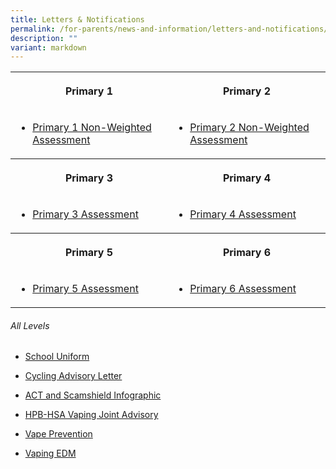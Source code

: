 ```yaml
---
title: Letters & Notifications
permalink: /for-parents/news-and-information/letters-and-notifications/
description: ""
variant: markdown
---
```

<table style="minWidth: 50px">
<colgroup>
<col>
<col>
</colgroup>
<tbody>
<tr>
<th rowspan="1" colspan="1">
<p>Primary 1</p>
</th>
<th rowspan="1" colspan="1">
<p>Primary 2</p>
</th>
</tr>
<tr>
<td rowspan="1" colspan="1">
<ul data-tight="true" class="tight">
<li>
<p><a href="/files/2025/Assesment letters/2025_P1_NWA_Letter.pdf" rel="noopener nofollow" target="_blank">Primary 1 Non-Weighted Assessment</a>
</p>
</li>
</ul>
</td>
<td rowspan="1" colspan="1">
<ul data-tight="true" class="tight">
<li>
<p><a href="/files/2025/Assesment letters/2025_P2_NWA_Letter.pdf" rel="noopener nofollow" target="_blank">Primary 2 Non-Weighted Assessment</a>
</p>
</li>
</ul>
</td>
</tr>
<tr>
<th rowspan="1" colspan="1">
<p>Primary 3</p>
</th>
<th rowspan="1" colspan="1">
<p>Primary 4</p>
</th>
</tr>
<tr>
<td rowspan="1" colspan="1">
<ul data-tight="true" class="tight">
<li>
<p><a href="/files/2025/Assesment letters/2025_P3_Assessment_Letter.pdf" rel="noopener nofollow" target="_blank">Primary 3 Assessment</a>
</p>
</li>
</ul>
</td>
<td rowspan="1" colspan="1">
<ul data-tight="true" class="tight">
<li>
<p><a href="/files/2025/Assesment letters/2025_P4_Assessment_Letter.pdf" rel="noopener nofollow" target="_blank">Primary 4 Assessment</a>
</p>
</li>
</ul>
</td>
</tr>
<tr>
<th rowspan="1" colspan="1">
<p>Primary 5</p>
</th>
<th rowspan="1" colspan="1">
<p>Primary 6</p>
</th>
</tr>
<tr>
<td rowspan="1" colspan="1">
<ul data-tight="true" class="tight">
<li>
<p><a href="/files/2025/Assesment letters/2025_P5_Assessment_Letter.pdf" rel="noopener nofollow" target="_blank">Primary 5 Assessment</a>
</p>
</li>
</ul>
</td>
<td rowspan="1" colspan="1">
<ul data-tight="true" class="tight">
<li>
<p><a href="/files/2025/Assesment letters/2025_P6_Assessment_Letter.pdf" rel="noopener nofollow" target="_blank">Primary 6 Assessment</a>
</p>
</li>
</ul>
</td>
</tr>
</tbody>
</table>
<h6>All Levels</h6>
<ul data-tight="true" class="tight">
<li>
<p><a href="/files/2025/Booklists/Letter_for_All_Parents_2024___FPPS.pdf" rel="noopener noreferrer nofollow" target="_blank">School Uniform</a>
</p>
</li>
<li>
<p><a href="/files/2025/Cycling_Advisory_Letter_To_Parents.pdf" rel="noopener noreferrer nofollow" target="_blank">Cycling Advisory Letter</a>
</p>
</li>
<li>
<p><a href="/files/Letters%20and%20Notifications/All%20Levels/act%20and%20scamshield%20infographic%20for%20moe%20(special%20broadcast).pdf" rel="noopener noreferrer nofollow" target="_blank">ACT and Scamshield Infographic</a>
</p>
</li>
<li>
<p><a href="/files/Letters%20and%20Notifications/All%20Levels/hpb-hsa%20joint%20advisory%20to%20parents%20and%20students_may%202023.pdf" rel="noopener noreferrer nofollow" target="_blank">HPB-HSA Vaping Joint Advisory</a>
</p>
</li>
<li>
<p><a href="/files/Letters%20and%20Notifications/All%20Levels/vape%20prevention_a3%20poster.pdf" rel="noopener noreferrer nofollow" target="_blank">Vape Prevention</a>
</p>
</li>
<li>
<p><a href="/files/Letters%20and%20Notifications/All%20Levels/primary%20school%20-%20vaping%20edm%20(may%202023).pdf" rel="noopener noreferrer nofollow" target="_blank">Vaping EDM</a>
</p>
</li>
</ul>
<p></p>